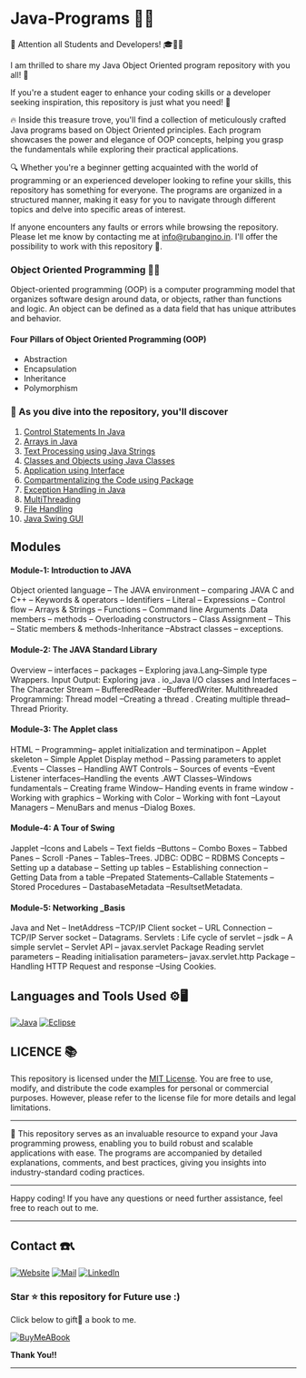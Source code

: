 # Java-Programs 👨‍💻

📢 Attention all Students and Developers! 🎓👩‍💻

I am thrilled to share my Java Object Oriented program repository with you all! 🚀

If you're a student eager to enhance your coding skills or a developer seeking inspiration, this repository is just what you need! 🌟

🔥 Inside this treasure trove, you'll find a collection of meticulously crafted Java programs based on Object Oriented principles. Each program showcases the power and elegance of OOP concepts, helping you grasp the fundamentals while exploring their practical applications.

🔍 Whether you're a beginner getting acquainted with the world of programming or an experienced developer looking to refine your skills, this repository has something for everyone. The programs are organized in a structured manner, making it easy for you to navigate through different topics and delve into specific areas of interest.

If anyone encounters any faults or errors while browsing the repository. Please let me know by contacting me at info@rubangino.in. I'll offer the possibility to work with this repository 🤝.

### Object Oriented Programming 🧑‍💻

Object-oriented programming (OOP) is a computer programming model that organizes software design around data, or objects, rather than functions and logic. An object can be defined as a data field that has unique attributes and behavior.

#### Four Pillars of Object Oriented Programming (OOP)

- Abstraction 
- Encapsulation
- Inheritance 
- Polymorphism

### 🎯 As you dive into the repository, you'll discover

1. [Control Statements In Java](/1-Control-Statements-in-Java)
2. [Arrays in Java](/2-Arrays-in-java)
3. [Text Processing using Java Strings](/3-Text-processing-using-java-strings)
4. [Classes and Objects using Java Classes](/4-Classes-and-Objects-in-Java)
5. [Application using Interface](/5-Application-using-Interface)
6. [Compartmentalizing the Code using Package](/6-Compartmentalizing-the-Code-using-package)
7. [Exception Handling in Java](/7-Exception-handling-in-Java)
8. [MultiThreading](/8-MultiThreading)
9. [File Handling](/9-FileHandling)
10. [Java Swing GUI](/10-JavaSwingGUI)

## Modules

#### Module-1: Introduction to JAVA
Object oriented language – The JAVA environment – comparing JAVA C and C++ – Keywords & operators – Identifiers – Literal – Expressions – Control flow – Arrays & Strings – Functions – Command line Arguments .Data members – methods – Overloading constructors – Class Assignment – This – Static members & methods-Inheritance –Abstract classes – exceptions.

#### Module-2: The JAVA Standard Library
Overview – interfaces – packages – Exploring java.Lang–Simple type Wrappers. Input Output: Exploring java . io_Java I/O classes and Interfaces – The Character Stream – BufferedReader –BufferedWriter. Multithreaded Programming: Thread model –Creating a thread . Creating multiple thread–Thread Priority.

#### Module-3: The Applet class
HTML – Programming– applet initialization and terminatipon – Applet skeleton – Simple Applet Display method – Passing parameters to applet .Events – Classes – Handling AWT Controls – Sources of events –Event Listener interfaces–Handling the events .AWT Classes–Windows fundamentals – Creating frame Window– Handing events in frame window - Working with graphics – Working with Color – Working with font –Layout Managers – MenuBars and menus –Dialog Boxes.

#### Module-4: A Tour of Swing
Japplet –Icons and Labels – Text fields –Buttons – Combo Boxes – Tabbed Panes – Scroll -Panes – Tables–Trees. JDBC: ODBC – RDBMS Concepts – Setting up a database – Setting up tables – Establishing connection – Getting Data from a table –Prepated Statements–Callable Statements – Stored Procedures – DastabaseMetadata –ResultsetMetadata.

#### Module-5: Networking _Basis
Java and Net – InetAddress –TCP/IP Client socket – URL Connection –TCP/IP Server socket – Datagrams. Servlets : Life cycle of servlet – jsdk – A simple servlet – Servlet API – javax.servlet Package Reading servlet parameters – Reading initialisation parameters– javax.servlet.http
Package – Handling HTTP Request and response –Using Cookies.

## Languages and Tools Used ⚙️🖥️

[![Java](https://img.shields.io/badge/Java-ED8B00?style=for-the-badge&logo=java&logoColor=white)](https://github.com/Ruban2205/Java-Programs)
[![Eclipse](https://img.shields.io/badge/Eclipse-2C2255?style=for-the-badge&logo=eclipse&logoColor=white)](https://github.com/Ruban2205/Java-Programs)


## LICENCE 📚

This repository is licensed under the [MIT License](/LICENSE). You are free to use, modify, and distribute the code examples for personal or commercial purposes. However, please refer to the license file for more details and legal limitations.

---

🚀 This repository serves as an invaluable resource to expand your Java programming prowess, enabling you to build robust and scalable applications with ease. The programs are accompanied by detailed explanations, comments, and best practices, giving you insights into industry-standard coding practices.

---

Happy coding! If you have any questions or need further assistance, feel free to reach out to me.

<hr/>

## Contact ☎️📞

[![Website](https://img.shields.io/badge/website-000000?style=for-the-badge&logo=About.me&logoColor=white)](https://rubangino.in/)
[![Mail](https://img.shields.io/badge/Email-D14836?style=for-the-badge&logo=gmail&logoColor=white)](mailto:info@rubangino.in)
[![LinkedIn](https://img.shields.io/badge/LinkedIn-0077B5?style=for-the-badge&logo=linkedin&logoColor=white)](https://www.linkedin.com/in/ruban-gino-singh/)


### Star ⭐ this repository for Future use :)

Click below to gift🎁 a book to me.

[![BuyMeABook](https://img.shields.io/badge/Buy%20Me%20a%20Book-ffdd00?style=for-the-badge&logo=buy-me-a-book&logoColor=black)
](https://bit.ly/3M5jxLd)

**Thank You!!**

<hr/>
